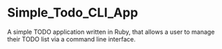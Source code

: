 # Simple_Todo_CLI_App
A simple TODO application written in Ruby, that allows a user to manage their TODO list via a command line interface.
